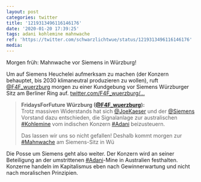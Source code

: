 ```yaml
---
layout: post
categories: twitter
title: '1219313496116146176'
date: '2020-01-20 17:39:25'
tags: adani kohlemine mahnwache
ref: 'https://twitter.com/schwarzlichtwue/status/1219313496116146176'
media:
---
```

Morgen früh: Mahnwache vor Siemens in Würzburg!



Um auf Siemens Heuchelei aufmerksam zu machen (der Konzern behauptet, bis 2030 klimaneutral produzieren zu wollen), ruft [@F4F_wuerzburg](https://twitter.com/F4F_wuerzburg) morgen zu einer Kundgebung vor Siemens Würzburger Sitz am Berliner Ring auf. [twitter.com/F4F_wuerzburg/…](https://twitter.com/F4F_wuerzburg/status/1219303508798857216)
> <b>FridaysForFuture Würzburg ([@F4F_wuerzburg](https://twitter.com/F4F_wuerzburg)):</b>  
>Trotz massiven Widerstands hat sich [@JoeKaeser](https://twitter.com/JoeKaeser) und der [@Siemens](https://twitter.com/Siemens) Vorstand dazu entschieden, die Signalanlage zur australischen [#Kohlemine](/t/kohlemine) vom indischen Konzern [#Adani](/t/adani) beizusteuern.  
>  
>Das lassen wir uns so nicht gefallen! Deshalb kommt morgen zur [#Mahnwache](/t/mahnwache) am Siemens-Sitz in Wü   


Die Posse um Siemens geht also weiter. Der Konzern wird an seiner Beteiligung an der umstrittenen [#Adani](/t/adani)-Mine in Australien festhalten. Konzerne handeln im Kapitalismus eben nach Gewinnerwartung und nicht nach moralischen Prinzipien.